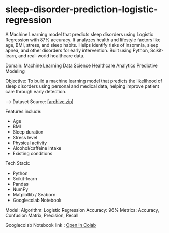 # sleep-disorder-prediction-logistic-regression
A Machine Learning model that predicts sleep disorders using Logistic Regression with 87% accuracy. It analyzes health and lifestyle factors like age, BMI, stress, and sleep habits. Helps identify risks of insomnia, sleep apnea, and other disorders for early intervention. Built using Python, Scikit-learn, and real-world healthcare data.

Domain:
Machine Learning
Data Science
Healthcare Analytics
Predictive Modeling

Objective:
To build a machine learning model that predicts the likelihood of sleep disorders using personal and medical data, helping improve patient care through early detection.

 --> Dataset
       Source: [[archive.zip](https://github.com/user-attachments/files/22226266/archive.zip)]
 
 Features include:
  - Age
  - BMI
  - Sleep duration
  - Stress level
  - Physical activity
  - Alcohol/caffeine intake
  - Existing conditions

Tech Stack:
- Python
- Scikit-learn
- Pandas
- NumPy
- Matplotlib / Seaborn
- Googlecolab Notebook

 Model:
  Algorithm: Logistic Regression
  Accuracy: 96%
  Metrics: Accuracy, Confusion Matrix, Precision, Recall

Googlecolab Notebook link : [Open in Colab](https://colab.research.google.com/drive/1nP3_4uQEbIU53xxuLKxUzcTdpmGiF9V8?usp=sharing)

